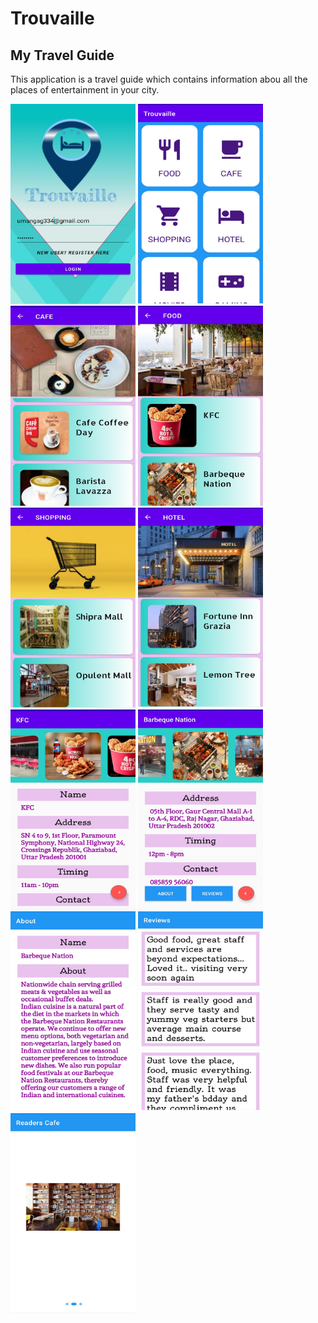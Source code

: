 # Trouvaille
## My Travel Guide

This application is a travel guide which contains information abou all the places of entertainment in your city.

<img src="https://github.com/umang345/Trouvaille/blob/master/readmeImages/sc1.jpg" width="200" height="320">                <img src="https://github.com/umang345/Trouvaille/blob/master/readmeImages/sc11.jpg" width="200" height="320">                <img src="https://github.com/umang345/Trouvaille/blob/master/readmeImages/sc2.jpg" width="200" height="320">                <img src="https://github.com/umang345/Trouvaille/blob/master/readmeImages/sc3.jpg" width="200" height="320">                <img src="https://github.com/umang345/Trouvaille/blob/master/readmeImages/sc4.jpg" width="200" height="320">                <img src="https://github.com/umang345/Trouvaille/blob/master/readmeImages/sc5.jpg" width="200" height="320">                <img src="https://github.com/umang345/Trouvaille/blob/master/readmeImages/sc6.jpg" width="200" height="320">                <img src="https://github.com/umang345/Trouvaille/blob/master/readmeImages/sc7.jpg" width="200" height="320">                <img src="https://github.com/umang345/Trouvaille/blob/master/readmeImages/sc8.jpg" width="200" height="320">                <img src="https://github.com/umang345/Trouvaille/blob/master/readmeImages/sc9.jpg" width="200" height="320">                <img src="https://github.com/umang345/Trouvaille/blob/master/readmeImages/sc10.jpg" width="200" height="320">
